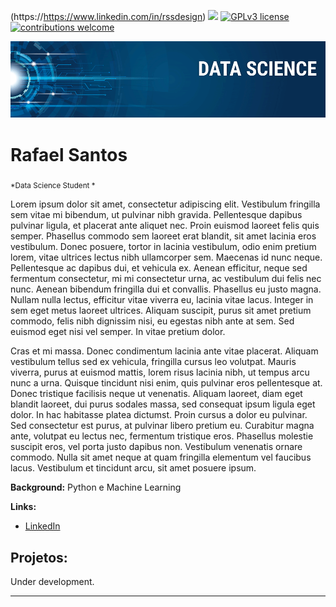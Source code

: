 (https://https://www.linkedin.com/in/rssdesign) [![](https://img.shields.io/badge/python-3.7+-blue.svg)](https://www.python.org/downloads/release/python-365/) [![GPLv3 license](https://img.shields.io/badge/License-GPLv3-blue.svg)](http://perso.crans.org/besson/LICENSE.html) [![contributions welcome](https://img.shields.io/badge/contributions-welcome-brightgreen.svg?style=flat)](https://github.com/rss-design/data_science/issues)

<p align="center">
  <img src="banner-data-science-001.png" >
</p>

# Rafael Santos
<sub>*Data Science Student *</sub>

Lorem ipsum dolor sit amet, consectetur adipiscing elit. Vestibulum fringilla sem vitae mi bibendum, ut pulvinar nibh gravida. Pellentesque dapibus pulvinar ligula, et placerat ante aliquet nec. Proin euismod laoreet felis quis semper. Phasellus commodo sem laoreet erat blandit, sit amet lacinia eros vestibulum. Donec posuere, tortor in lacinia vestibulum, odio enim pretium lorem, vitae ultrices lectus nibh ullamcorper sem. Maecenas id nunc neque. Pellentesque ac dapibus dui, et vehicula ex. Aenean efficitur, neque sed fermentum consectetur, mi mi consectetur urna, ac vestibulum dui felis nec nunc. Aenean bibendum fringilla dui et convallis. Phasellus eu justo magna. Nullam nulla lectus, efficitur vitae viverra eu, lacinia vitae lacus. Integer in sem eget metus laoreet ultrices. Aliquam suscipit, purus sit amet pretium commodo, felis nibh dignissim nisi, eu egestas nibh ante at sem. Sed euismod eget nisi vel semper. In vitae pretium dolor.

Cras et mi massa. Donec condimentum lacinia ante vitae placerat. Aliquam vestibulum tellus sed ex vehicula, fringilla cursus leo volutpat. Mauris viverra, purus at euismod mattis, lorem risus lacinia nibh, ut tempus arcu nunc a urna. Quisque tincidunt nisi enim, quis pulvinar eros pellentesque at. Donec tristique facilisis neque ut venenatis. Aliquam laoreet, diam eget blandit laoreet, dui purus sodales massa, sed consequat ipsum ligula eget dolor. In hac habitasse platea dictumst. Proin cursus a dolor eu pulvinar. Sed consectetur est purus, at pulvinar libero pretium eu. Curabitur magna ante, volutpat eu lectus nec, fermentum tristique eros. Phasellus molestie suscipit eros, vel porta justo dapibus non. Vestibulum venenatis ornare commodo. Nulla sit amet neque at quam fringilla elementum vel faucibus lacus. Vestibulum et tincidunt arcu, sit amet posuere ipsum.

**Background:** Python e Machine Learning

**Links:**
* [LinkedIn](https://https://www.linkedin.com/in/rssdesign)



## Projetos:
Under development.



---




